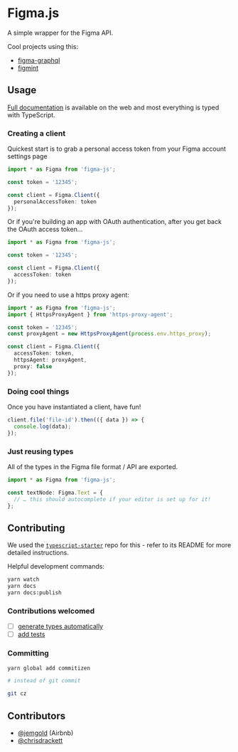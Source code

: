 # Figma.js

A simple wrapper for the Figma API.

Cool projects using this:
- [figma-graphql](https://github.com/braposo/figma-graphql)
- [figmint](https://github.com/tiltshift/figmint)

## Usage

[Full documentation](https://jemgold.github.io/figma-js) is available on the web and most everything is typed with TypeScript.

### Creating a client

Quickest start is to grab a personal access token from your Figma account settings page

```typescript
import * as Figma from 'figma-js';

const token = '12345';

const client = Figma.Client({
  personalAccessToken: token
});
```

Or if you're building an app with OAuth authentication, after you get back the OAuth access token…

```typescript
import * as Figma from 'figma-js';

const token = '12345';

const client = Figma.Client({
  accessToken: token
});
```

Or if you need to use a https proxy agent:

```typescript
import * as Figma from 'figma-js';
import { HttpsProxyAgent } from 'https-proxy-agent';

const token = '12345';
const proxyAgent = new HttpsProxyAgent(process.env.https_proxy);

const client = Figma.Client({
  accessToken: token,
  httpsAgent: proxyAgent,
  proxy: false
});
```

### Doing cool things

Once you have instantiated a client, have fun!

```typescript
client.file('file-id').then(({ data }) => {
  console.log(data);
});
```

### Just reusing types

All of the types in the Figma file format / API are exported.

```typescript
import * as Figma from 'figma-js';

const textNode: Figma.Text = {
  // … this should autocomplete if your editor is set up for it!
};
```

## Contributing

We used the [`typescript-starter`](https://github.com/bitjson/typescript-starter) repo for this - refer to its README for more detailed instructions.

Helpful development commands:

```sh
yarn watch
yarn docs
yarn docs:publish
```

### Contributions welcomed

* [ ] [generate types automatically](https://github.com/jemgold/figma-js/issues/1)
* [ ] [add tests](https://github.com/jemgold/figma-js/issues/2)

### Committing

```sh
yarn global add commitizen

# instead of git commit

git cz
```

## Contributors

* [@jemgold](https://github.com/jemgold/) (Airbnb)
* [@chrisdrackett](https://github.com/chrisdrackett/)
